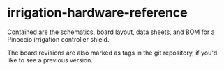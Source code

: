irrigation-hardware-reference
===========================

Contained are the schematics, board layout, data sheets, and BOM for a Pinoccio irrigation controller shield.

The board revisions are also marked as tags in the git repository, if you'd like to see a previous version.
